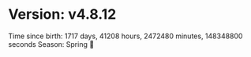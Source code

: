 # Version: v4.8.12
Time since birth: 1717 days, 41208 hours, 2472480 minutes, 148348800 seconds
Season: Spring 🌸
